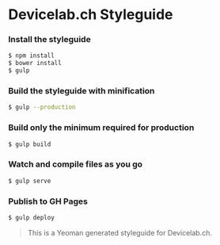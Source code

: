 # Devicelab.ch Styleguide

### Install the styleguide

```bash
$ npm install
$ bower install
$ gulp
```

### Build the styleguide with minification

```bash
$ gulp --production
```

### Build only the minimum required for production

```bash
$ gulp build
```

### Watch and compile files as you go

```bash
$ gulp serve
```

### Publish to GH Pages

```bash
$ gulp deploy
```


> This is a Yeoman generated styleguide for Devicelab.ch.